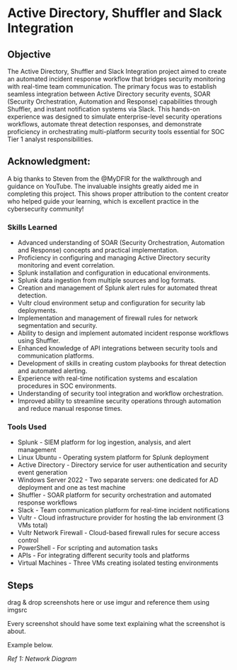 # Active Directory, Shuffler and Slack Integration

## Objective
The Active Directory, Shuffler and Slack Integration project aimed to create an automated incident response workflow that bridges security monitoring with real-time team communication. The primary focus was to establish seamless integration between Active Directory security events, SOAR (Security Orchestration, Automation and Response) capabilities through Shuffler, and instant notification systems via Slack. This hands-on experience was designed to simulate enterprise-level security operations workflows, automate threat detection responses, and demonstrate proficiency in orchestrating multi-platform security tools essential for SOC Tier 1 analyst responsibilities.

## Acknowledgment:
A big thanks to Steven from the @MyDFIR for the walkthrough and guidance on YouTube. The invaluable insights greatly aided me in completing this project.
This shows proper attribution to the content creator who helped guide your learning, which is excellent practice in the cybersecurity community!

### Skills Learned
- Advanced understanding of SOAR (Security Orchestration, Automation and Response) concepts and practical implementation.
- Proficiency in configuring and managing Active Directory security monitoring and event correlation.
- Splunk installation and configuration in educational environments.
- Splunk data ingestion from multiple sources and log formats.
- Creation and management of Splunk alert rules for automated threat detection.
- Vultr cloud environment setup and configuration for security lab deployments.
- Implementation and management of firewall rules for network segmentation and security.
- Ability to design and implement automated incident response workflows using Shuffler.
- Enhanced knowledge of API integrations between security tools and communication platforms.
- Development of skills in creating custom playbooks for threat detection and automated alerting.
- Experience with real-time notification systems and escalation procedures in SOC environments.
- Understanding of security tool integration and workflow orchestration.
- Improved ability to streamline security operations through automation and reduce manual response times.

### Tools Used
- Splunk - SIEM platform for log ingestion, analysis, and alert management
- Linux Ubuntu - Operating system platform for Splunk deployment
- Active Directory - Directory service for user authentication and security event generation
- Windows Server 2022 - Two separate servers: one dedicated for AD deployment and one as test machine
- Shuffler - SOAR platform for security orchestration and automated response workflows
- Slack - Team communication platform for real-time incident notifications
- Vultr - Cloud infrastructure provider for hosting the lab environment (3 VMs total)
- Vultr Network Firewall - Cloud-based firewall rules for secure access control
- PowerShell - For scripting and automation tasks
- APIs - For integrating different security tools and platforms
- Virtual Machines - Three VMs creating isolated testing environments

## Steps
drag & drop screenshots here or use imgur and reference them using imgsrc

Every screenshot should have some text explaining what the screenshot is about.

Example below.

*Ref 1: Network Diagram*
